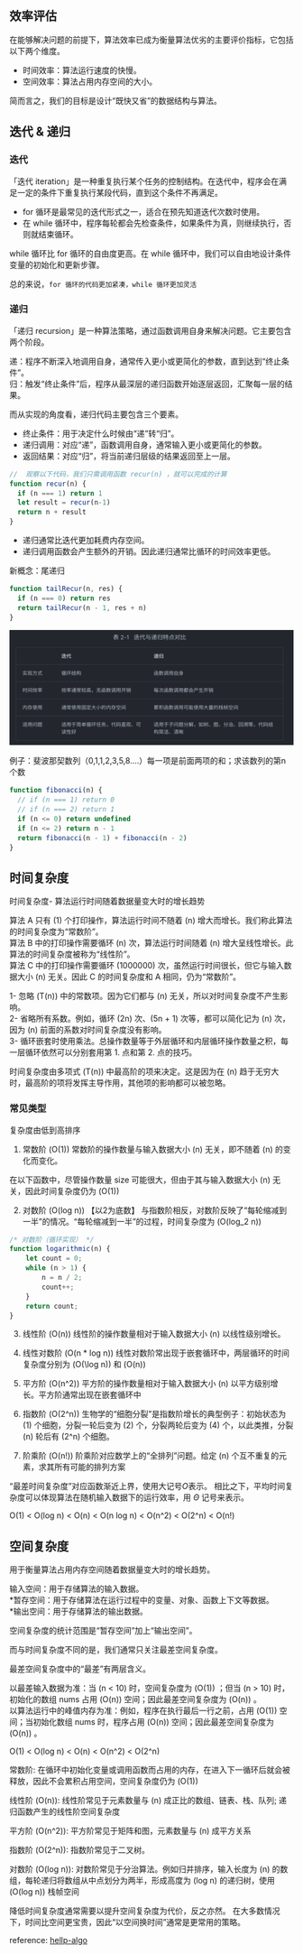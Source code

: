 ## 效率评估
在能够解决问题的前提下，算法效率已成为衡量算法优劣的主要评价指标，它包括以下两个维度。

- 时间效率：算法运行速度的快慢。
- 空间效率：算法占用内存空间的大小。

简而言之，我们的目标是设计“既快又省”的数据结构与算法。


## 迭代 & 递归

### 迭代
「迭代 iteration」是一种重复执行某个任务的控制结构。在迭代中，程序会在满足一定的条件下重复执行某段代码，直到这个条件不再满足。

- for 循环是最常见的迭代形式之一，适合在预先知道迭代次数时使用。
- 在 while 循环中，程序每轮都会先检查条件，如果条件为真，则继续执行，否则就结束循环。

while 循环比 for 循环的自由度更高。在 while 循环中，我们可以自由地设计条件变量的初始化和更新步骤。

总的来说，`for 循环的代码更加紧凑，while 循环更加灵活`


### 递归

「递归 recursion」是一种算法策略，通过函数调用自身来解决问题。它主要包含两个阶段。

递：程序不断深入地调用自身，通常传入更小或更简化的参数，直到达到“终止条件”。<br>
归：触发“终止条件”后，程序从最深层的递归函数开始逐层返回，汇聚每一层的结果。

而从实现的角度看，递归代码主要包含三个要素。

- 终止条件：用于决定什么时候由“递”转“归”。
- 递归调用：对应“递”，函数调用自身，通常输入更小或更简化的参数。
- 返回结果：对应“归”，将当前递归层级的结果返回至上一层。

```js
//  观察以下代码，我们只需调用函数 recur(n) ，就可以完成的计算
function recur(n) {
  if (n === 1) return 1
  let result = recur(n-1)
  return n + result
}
```

- 递归通常比迭代更加耗费内存空间。
- 递归调用函数会产生额外的开销。因此递归通常比循环的时间效率更低。

新概念：尾递归
```js
function tailRecur(n, res) {
  if (n === 0) return res
  return tailRecur(n - 1, res + n)
}
```
![Alt text](../images/image-4.png)

例子：斐波那契数列（0,1,1,2,3,5,8....）每一项是前面两项的和；求该数列的第n个数
```js
function fibonacci(n) {
  // if (n === 1) return 0
  // if (n === 2) return 1
  if (n <= 0) return undefined
  if (n <= 2) return n - 1
  return fibonacci(n - 1) + fibonacci(n - 2)
}
```

## 时间复杂度
时间复杂度- 算法运行时间随着数据量变大时的增长趋势

算法 A 只有 \(1\) 个打印操作，算法运行时间不随着 \(n\) 增大而增长。我们称此算法的时间复杂度为“常数阶”。<br>
算法 B 中的打印操作需要循环 \(n\) 次，算法运行时间随着 \(n\) 增大呈线性增长。此算法的时间复杂度被称为“线性阶”。<br>
算法 C 中的打印操作需要循环 \(1000000\) 次，虽然运行时间很长，但它与输入数据大小 \(n\) 无关。因此 C 的时间复杂度和 A 相同，仍为“常数阶”。

1- 忽略 \(T(n)\) 中的常数项。因为它们都与 \(n\) 无关，所以对时间复杂度不产生影响。<br>
2- 省略所有系数。例如，循环 \(2n\) 次、\(5n + 1\) 次等，都可以简化记为 \(n\) 次，因为 \(n\) 前面的系数对时间复杂度没有影响。<br>
3- 循环嵌套时使用乘法。总操作数量等于外层循环和内层循环操作数量之积，每一层循环依然可以分别套用第 1. 点和第 2. 点的技巧。

时间复杂度由多项式 \(T(n)\) 中最高阶的项来决定。这是因为在 \(n\) 趋于无穷大时，最高阶的项将发挥主导作用，其他项的影响都可以被忽略。

### 常见类型
复杂度由低到高排序
1.   常数阶 \(O(1)\)
常数阶的操作数量与输入数据大小 \(n\) 无关，即不随着 \(n\) 的变化而变化。

在以下函数中，尽管操作数量 size 可能很大，但由于其与输入数据大小 \(n\) 无关，因此时间复杂度仍为 \(O(1)\)

2.   对数阶 \(O(log n)\) 【以2为底数】
与指数阶相反，对数阶反映了“每轮缩减到一半”的情况。“每轮缩减到一半”的过程，时间复杂度为 \(O(log_2 n)\) 

```js
/* 对数阶（循环实现） */
function logarithmic(n) {
    let count = 0;
    while (n > 1) {
        n = n / 2;
        count++;
    }
    return count;
}

```

3.   线性阶 \(O(n)\)
线性阶的操作数量相对于输入数据大小 \(n\) 以线性级别增长。


4.   线性对数阶 \(O(n * log n)\)
线性对数阶常出现于嵌套循环中，两层循环的时间复杂度分别为 \(O(\log n)\) 和 \(O(n)\) 


5.   平方阶 \(O(n^2)\)
平方阶的操作数量相对于输入数据大小 \(n\) 以平方级别增长。平方阶通常出现在嵌套循环中

6.  指数阶 \(O(2^n)\)
生物学的“细胞分裂”是指数阶增长的典型例子：初始状态为 \(1\) 个细胞，分裂一轮后变为 \(2\) 个，分裂两轮后变为 \(4\) 个，以此类推，分裂 \(n\) 轮后有 \(2^n\) 个细胞。

7.   阶乘阶 \(O(n!)\)
阶乘阶对应数学上的“全排列”问题。给定 \(n\) 个互不重复的元素，求其所有可能的排列方案

“最差时间复杂度”对应函数渐近上界，使用大记号$O$表示。
相比之下，平均时间复杂度可以体现算法在随机输入数据下的运行效率，用 $\Theta$ 记号来表示。

O(1) < O(log n) < O(n) < O(n log n) < O(n^2) < O(2^n) < O(n!)

## 空间复杂度

用于衡量算法占用内存空间随着数据量变大时的增长趋势。

输入空间：用于存储算法的输入数据。<br>
*暂存空间：用于存储算法在运行过程中的变量、对象、函数上下文等数据。<br>
*输出空间：用于存储算法的输出数据。

空间复杂度的统计范围是“暂存空间”加上“输出空间”。

而与时间复杂度不同的是，我们通常只关注最差空间复杂度。

最差空间复杂度中的“最差”有两层含义。

以最差输入数据为准：当 (n < 10) 时，空间复杂度为 (O(1)) ；但当 (n > 10) 时，初始化的数组 nums 占用 (O(n)) 空间；因此最差空间复杂度为 (O(n)) 。<br>
以算法运行中的峰值内存为准：例如，程序在执行最后一行之前，占用 (O(1)) 空间；当初始化数组 nums 时，程序占用 (O(n)) 空间；因此最差空间复杂度为 (O(n)) 。

O(1) < O(log n) < O(n) < O(n^2) < O(2^n)

常数阶: 在循环中初始化变量或调用函数而占用的内存，在进入下一循环后就会被释放，因此不会累积占用空间，空间复杂度仍为 (O(1)) 

线性阶 (O(n)): 线性阶常见于元素数量与 \(n\) 成正比的数组、链表、栈、队列; 递归函数产生的线性阶空间复杂度

平方阶 \(O(n^2)\): 平方阶常见于矩阵和图，元素数量与 \(n\) 成平方关系

指数阶 \(O(2^n)\): 指数阶常见于二叉树。

对数阶 \(O(log n)\): 对数阶常见于分治算法。例如归并排序，输入长度为 \(n\) 的数组，每轮递归将数组从中点划分为两半，形成高度为 \(log n\) 的递归树，使用 \(O(log n)\) 栈帧空间

降低时间复杂度通常需要以提升空间复杂度为代价，反之亦然。
在大多数情况下，时间比空间更宝贵，因此“以空间换时间”通常是更常用的策略。

reference: [hellp-algo](https://www.hello-algo.com/chapter_computational_complexity/performance_evaluation/)